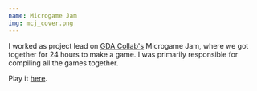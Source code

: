 ```yaml
---
name: Microgame Jam
img: mcj_cover.png
---
```


I worked as project lead on [GDA Collab's](http://gdacollab.com/) Microgame Jam, where we got together for 24 hours to make a game. I was primarily responsible for compiling all the games together.

Play it [here](https://game-design-art-collab.itch.io/speed-and-size).